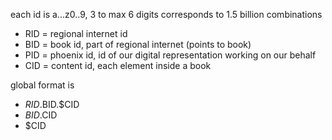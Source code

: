 
each id is a...z0..9, 3 to max 6 digits corresponds to 1.5 billion combinations

- RID = regional internet id 
- BID = book id, part of regional internet (points to book)
- PID = phoenix id, id of our digital representation working on our behalf
- CID = content id, each element inside a book

global format is

- $RID.$BID.$CID 
- $BID.$CID 
- $CID 

